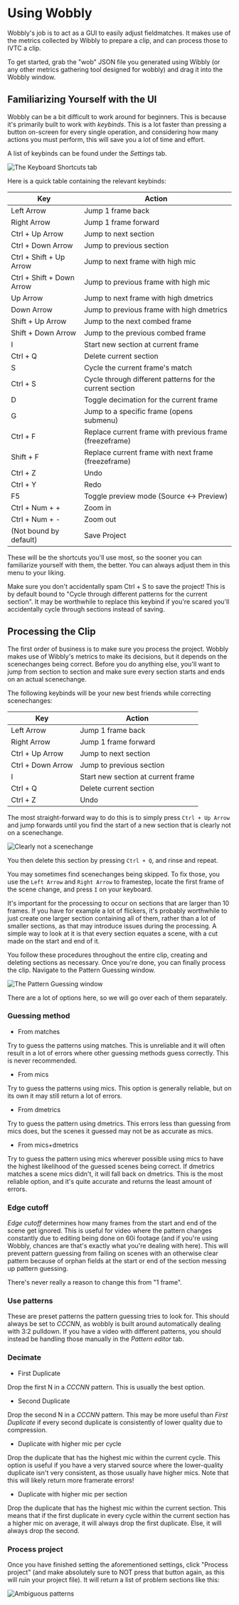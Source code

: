 # Using Wobbly

Wobbly's job is to act as a GUI to easily adjust fieldmatches.
It makes use of the metrics collected by Wibbly to prepare a clip,
and can process those to IVTC a clip.

To get started,
grab the "wob" JSON file you generated using Wibbly
(or any other metrics gathering tool designed for wobbly)
and drag it into the Wobbly window.

## Familiarizing Yourself with the UI

Wobbly can be a bit difficult to work around for beginners.
This is because it's primarily built to work with *keybinds*.
This is a lot faster than pressing a button on-screen for every single operation,
and considering how many actions you must perform,
this will save you a lot of time and effort.

A list of keybinds can be found under the *Settings* tab.

![The Keyboard Shortcuts tab](imgs/hotkeys.png)

Here is a quick table containing the relevant keybinds:

| Key                       | Action                                   |
| ------------------------- | ---------------------------------------- |
| Left Arrow                | Jump 1 frame back |
| Right Arrow               | Jump 1 frame forward |
| Ctrl + Up Arrow           | Jump to next section |
| Ctrl + Down Arrow         | Jump to previous section |
| Ctrl + Shift + Up Arrow   | Jump to next frame with high mic |
| Ctrl + Shift + Down Arrow | Jump to previous frame with high mic |
| Up Arrow                  | Jump to next frame with high dmetrics |
| Down Arrow                | Jump to previous frame with high dmetrics |
| Shift + Up Arrow          | Jump to the next combed frame |
| Shift + Down Arrow        | Jump to the previous combed frame |
| I                         | Start new section at current frame |
| Ctrl + Q                  | Delete current section |
| S                         | Cycle the current frame's match |
| Ctrl + S                  | Cycle through different patterns for the current section |
| D                         | Toggle decimation for the current frame |
| G                         | Jump to a specific frame (opens submenu) |
| Ctrl + F                  | Replace current frame with previous frame (freezeframe) |
| Shift + F                 | Replace current frame with next frame (freezeframe) |
| Ctrl + Z                  | Undo |
| Ctrl + Y                  | Redo |
| F5                        | Toggle preview mode (Source ↔ Preview) |
| Ctrl + Num + +            | Zoom in |
| Ctrl + Num + -            | Zoom out |
| (Not bound by default)    | Save Project |

These will be the shortcuts you'll use most,
so the sooner you can familiarize yourself with them,
the better.
You can always adjust them in this menu to your liking.

Make sure you don't accidentally spam Ctrl + S to save the project!
This is by default bound to "Cycle through different patterns for the current section".
It may be worthwhile to replace this keybind
if you're scared you'll accidentally cycle through sections instead of saving.

## Processing the Clip

The first order of business is to make sure you process the project.
Wobbly makes use of Wibbly's metrics to make its decisions,
but it depends on the scenechanges being correct.
Before you do anything else,
you'll want to jump from section to section
and make sure every section starts and ends on an actual scenechange.

The following keybinds will be your new best friends while correcting scenechanges:

| Key                       | Action                                   |
| ------------------------- | ---------------------------------------- |
| Left Arrow                | Jump 1 frame back |
| Right Arrow               | Jump 1 frame forward |
| Ctrl + Up Arrow           | Jump to next section |
| Ctrl + Down Arrow         | Jump to previous section |
| I                         | Start new section at current frame |
| Ctrl + Q                  | Delete current section |
| Ctrl + Z                  | Undo |

The most straight-forward way to do this
is to simply press `Ctrl + Up Arrow`
and jump forwards until you find the start of a new section
that is clearly not on a scenechange.

![Clearly not a scenechange](imgs/wrong_scenechange.png)

You then delete this section by pressing `Ctrl + Q`,
and rinse and repeat.

You may sometimes find scenechanges being skipped.
To fix those,
you use the `Left Arrow` and `Right Arrow` to framestep,
locate the first frame of the scene change,
and press `I` on your keyboard.

It's important for the processing to occur
on sections that are larger than 10 frames.
If you have for example a lot of flickers,
it's probably worthwhile to just create one larger section containing all of them,
rather than a lot of smaller sections,
as that may introduce issues during the processing.
A simple way to look at it is that every section equates a scene,
with a cut made on the start and end of it.

You follow these procedures throughout the entire clip,
creating and deleting sections as necessary.
Once you're done,
you can finally process the clip.
Navigate to the Pattern Guessing window.

![The Pattern Guessing window](imgs/pattern_guessing.png)

There are a lot of options here,
so we will go over each of them separately.

### Guessing method

- From matches

Try to guess the patterns using matches.
This is unreliable
and it will often result in a lot of errors
where other guessing methods guess correctly.
This is never recommended.

- From mics

Try to guess the patterns using mics.
This option is generally reliable,
but on its own it may still return a lot of errors.

- From dmetrics

Try to guess the pattern using dmetrics.
This errors less than guessing from mics does,
but the scenes it guessed may not be as accurate as mics.

- From mics+dmetrics

Try to guess the pattern using mics wherever possible
using mics to have the highest likelihood of the guessed scenes being correct.
If dmetrics matches a scene mics didn't,
it will fall back on dmetrics.
This is the most reliable option,
and it's quite accurate and returns the least amount of errors.

### Edge cutoff

*Edge cutoff* determines how many frames from the start and end of the scene get ignored.
This is useful for video where the pattern changes constantly
due to editing being done on 60i footage
(and if you're using Wobbly,
chances are that's exactly what you're dealing with here).
This will prevent pattern guessing from failing on scenes with an otherwise clear pattern
because of orphan fields at the start or end of the section messing up pattern guessing.

There's never really a reason to change this from "1 frame".

### Use patterns

These are preset patterns the pattern guessing tries to look for.
This should always be set to *CCCNN*,
as wobbly is built around automatically dealing with 3:2 pulldown.
If you have a video with different patterns,
you should instead be handling those manually in the *Pattern editor* tab.

### Decimate

- First Duplicate

Drop the first N in a *CCCNN* pattern.
This is usually the best option.

- Second Duplicate

Drop the second N in a *CCCNN* pattern.
This may be more useful than *First Duplicate*
if every second duplicate is consistently of lower quality
due to compression.

- Duplicate with higher mic per cycle

Drop the duplicate that has the highest mic within the current cycle.
This option is useful if you have a very starved source
where the lower-quality duplicate isn't very consistent,
as those usually have higher mics.
Note that this will likely return more framerate errors!

- Duplicate with higher mic per section

Drop the duplicate that has the highest mic within the current section.
This means that if the first duplicate in every cycle within the current section
has a higher mic on average, it will always drop the first duplicate.
Else,
it will always drop the second.


### Process project

Once you have finished setting the aforementioned settings,
click "Process project"
(and make absolutely sure to NOT press that button again,
as this will ruin your project file).
It will return a list of problem sections like this:

![Ambiguous patterns](imgs/ambiguous_patterns.png)
